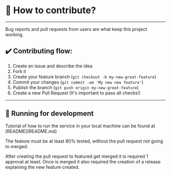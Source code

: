 <h1> 🤔 How to contribute? </h1>

---

Bug reports and pull requests from users are what keep this project working.

<h2>✔️ Contributing flow: </h2>

1. Create an issue and describe the idea
2. Fork it
3. Create your feature branch (`git checkout -b my-new-great-feature`)
4. Commit your changes (`git commit -am 'My new new feature'`)
5. Publish the branch (`git push origin my-new-great-feature`)
6. Create a new Pull Request (It's important to pass all checks!)

---

<h2>🏃 Running for development </h2>
Tutorial of how to run the service in your local machine can be found at [README](README.md)

The feature must be at least 80% tested, without the pull request not going to merged.

After creating the pull request to featured get merged it is required 1 approval at least.
Once is merged it also required the creation of a release explaining the new feature created.
